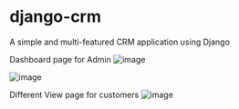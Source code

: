 # django-crm
A simple and multi-featured CRM application using Django

Dashboard page for Admin
![image](https://user-images.githubusercontent.com/85643213/205052089-83cbb96b-9b1c-40bf-856b-f60b91f88f26.png)

![image](https://user-images.githubusercontent.com/85643213/205052219-775a2ac6-8247-4e92-8c2a-8dca710301ad.png)

Different View page for customers
![image](https://user-images.githubusercontent.com/85643213/205056748-28615586-4cbf-40ed-818a-dbcb80b05e6a.png)

